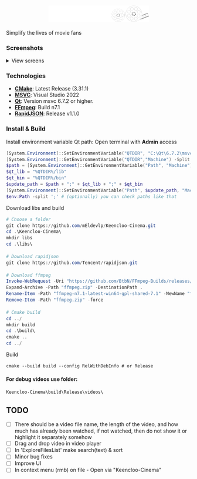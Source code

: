 <div align="center">
<h3><img src="rsc/logo_git.png" alt="logo" width="275"></h3>
</div>
Simplify the lives of movie fans

### Screenshots
<details>
  <summary>View screens</summary>
  <img src="https://i.imgur.com/4ovYbzk.png" alt="first screen" width="700"/>
  <img src="https://i.imgur.com/ID9mOEy.png" alt="second screen" width="400"/>
  <img src="https://i.imgur.com/zs4hfSc.png" alt="second screen" width="400"/>
  <img src="https://i.imgur.com/pkywbwe.png" alt="second screen" width="400"/>
</details>

### Technologies
- **[CMake](https://cmake.org/download/)**: Latest Release (3.31.1)
- **[MSVC](https://visualstudio.microsoft.com/ru)**: Visual Studio 2022
- **[Qt](https://www.qt.io/download-qt-installer-oss)**: Version msvc 6.7.2 or higher.
- **[FFmpeg](https://github.com/BtbN/FFmpeg-Builds/releases/tag/latest)**: Build n7.1 
- **[RapidJSON](https://github.com/Tencent/rapidjson/releases/tag/v1.1.0)**: Release v1.1.0

### Install & Build
Install environment variable Qt path:
Open terminal with **Admin** access
```powershell
[System.Environment]::SetEnvironmentVariable("QTDIR", "C:\Qt\6.7.2\msvc2019_64", "Machine")
[System.Environment]::GetEnvironmentVariable("QTDIR","Machine") -Split ";" # (optionally) you can check var like that
$path = [System.Environment]::GetEnvironmentVariable("Path", "Machine")
$qt_lib = "%QTDIR%/lib"
$qt_bin = "%QTDIR%/bin"
$update_path = $path + ";" + $qt_lib + ";" + $qt_bin
[System.Environment]::SetEnvironmentVariable("Path", $update_path, "Machine")
$env:Path -split ';' # (optionally) you can check paths like that
```
Download libs and build
```powershell
# Choose a folder
git clone https://github.com/mEldevlp/Keencloo-Cinema.git
cd .\Keencloo-Cinema\
mkdir libs
cd .\libs\

# Download rapidjson
git clone https://github.com/Tencent/rapidjson.git

# Download ffmpeg
Invoke-WebRequest -Uri "https://github.com/BtbN/FFmpeg-Builds/releases/download/latest/ffmpeg-n7.1-latest-win64-gpl-shared-7.1.zip" -OutFile "ffmpeg.zip"
Expand-Archive -Path "ffmpeg.zip" -DestinationPath .
Rename-Item -Path "ffmpeg-n7.1-latest-win64-gpl-shared-7.1" -NewName "ffmpeg"
Remove-Item -Path "ffmpeg.zip" -force

# Cmake build
cd ../
mkdir build
cd .\build\
cmake ..
cd ../
```
Build
```
cmake --build build --config RelWithDebInfo # or Release
```

#### For debug videos use folder:
```
Keencloo-Cinema\build\Release\videos\
```
## TODO

- [ ] There should be a video file name, the length of the video, and how much has already been watched, if not watched, then do not show it or highlight it separately somehow
- [ ] Drag and drop video in video player
- [ ] In 'ExploreFilesList' make search(text) & sort
- [ ] Minor bug fixes
- [ ] Improve UI
- [ ] In context menu (rmb) on file - Open via "Keencloo-Cinema"
